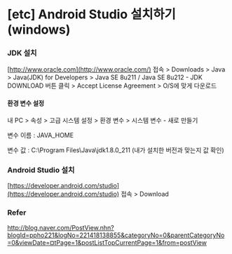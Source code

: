 # [etc] Android Studio 설치하기(windows)	

### JDK 설치

[http://www.oracle.com](http://www.oracle.com/) 접속 > Downloads > Java > Java(JDK) for Developers > Java SE 8u211 / Java SE 8u212 - JDK DOWNLOAD 버튼 클릭 > Accept License Agreement > O/S에 맞게 다운로드

#### 환경 변수 설정

내 PC > 속성 > 고급 시스템 설정 > 환경 변수 > 시스템 변수 - 새로 만들기 

변수 이름 : JAVA_HOME

변수 값 : C:\Program Files\Java\jdk1.8.0_211 (내가 설치한 버전과 맞는지 값 확인)



### Android Studio 설치

[https://developer.android.com/studio](https://developer.android.com/studio) 접속 > Download



### Refer

<http://blog.naver.com/PostView.nhn?blogId=ppho221&logNo=221418138855&categoryNo=0&parentCategoryNo=0&viewDate=¤tPage=1&postListTopCurrentPage=1&from=postView> 